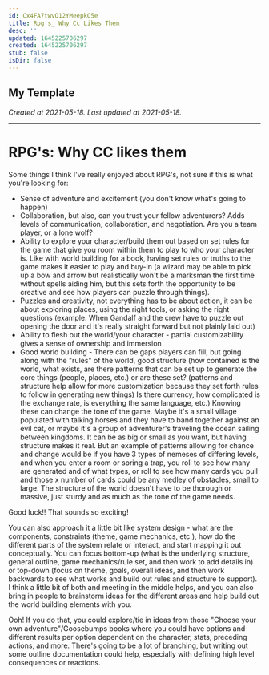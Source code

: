 ```yaml
---
id: Cx4FA7twvQ12YMeepkO5e
title: Rpg's_ Why Cc Likes Them
desc: ''
updated: 1645225706297
created: 1645225706297
stub: false
isDir: false
---
```

My Template
---

_Created at 2021-05-18._
_Last updated at 2021-05-18._




---

# RPG's: Why CC likes them


Some things I think I've really enjoyed about RPG's, not sure if this is what you're looking for:

*   Sense of adventure and excitement (you don't know what's going to happen)
*   Collaboration, but also, can you trust your fellow adventurers? Adds levels of communication, collaboration, and negotiation. Are you a team player, or a lone wolf?
*   Ability to explore your character/build them out based on set rules for the game that give you room within them to play to who your character is. Like with world building for a book, having set rules or truths to the game makes it easier to play and buy-in (a wizard may be able to pick up a bow and arrow but realistically won't be a marksman the first time without spells aiding him, but this sets forth the opportunity to be creative and see how players can puzzle through things).
*   Puzzles and creativity, not everything has to be about action, it can be about exploring places, using the right tools, or asking the right questions (example: When Gandalf and the crew have to puzzle out opening the door and it's really straight forward but not plainly laid out)
*   Ability to flesh out the world/your character - partial customizability gives a sense of ownership and immersion
*   Good world building - There can be gaps players can fill, but going along with the "rules" of the world, good structure (how contained is the world, what exists, are there patterns that can be set up to generate the core things (people, places, etc.) or are these set? (patterns and structure help allow for more customization because they set forth rules to follow in generating new things) Is there currency, how complicated is the exchange rate, is everything the same language, etc.) Knowing these can change the tone of the game. Maybe it's a small village populated with talking horses and they have to band together against an evil cat, or maybe it's a group of adventurer's traveling the ocean sailing between kingdoms. It can be as big or small as you want, but having structure makes it real. But an example of patterns allowing for chance and change would be if you have 3 types of nemeses of differing levels, and when you enter a room or spring a trap, you roll to see how many are generated and of what types, or roll to see how many cards you pull and those x number of cards could be any medley of obstacles, small to large. The structure of the world doesn't have to be thorough or massive, just sturdy and as much as the tone of the game needs.

Good luck!! That sounds so exciting!

You can also approach it a little bit like system design - what are the components, constraints (theme, game mechanics, etc.), how do the different parts of the system relate or interact, and start mapping it out conceptually. You can focus bottom-up (what is the underlying structure, general outline, game mechanics/rule set, and then work to add details in) or top-down (focus on theme, goals, overall ideas, and then work backwards to see what works and build out rules and structure to support). I think a little bit of both and meeting in the middle helps, and you can also bring in people to brainstorm ideas for the different areas and help build out the world building elements with you. 

Ooh! If you do that, you could explore/tie in ideas from those "Choose your own adventure"/Goosebumps books where you could have options and different results per option dependent on the character, stats, preceding actions, and more. There's going to be a lot of branching, but writing out some outline documentation could help, especially with defining high level consequences or reactions.

